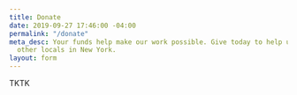 ```yaml
---
title: Donate
date: 2019-09-27 17:46:00 -04:00
permalink: "/donate"
meta_desc: Your funds help make our work possible. Give today to help us connect with
  other locals in New York.
layout: form
---
```


TKTK